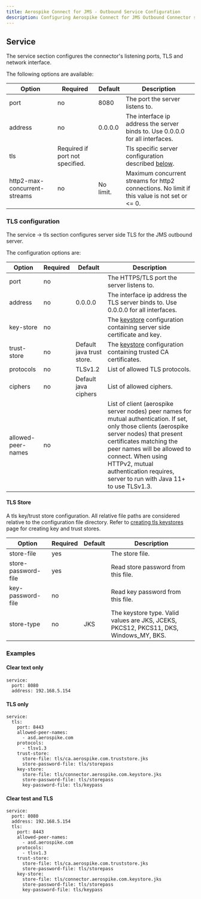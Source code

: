 ```yaml
---
title: Aerospike Connect for JMS - Outbound Service Configuration
description: Configuring Aerospike Connect for JMS Outbound Connector service section
---
```


## Service

The service section configures the connector's listening ports, TLS and
network interface.

The following options are available:

Option | Required | Default | Description
---| --- | --- | ---
port | no	|8080	| The port the server listens to. |
address |	no	| 0.0.0.0	| The interface ip address the server binds to. Use 0.0.0.0 for all interfaces. |
tls | Required if port not specified. | | Tls specific server configuration described [below](#tls-configuration). |
http2-max-concurrent-streams |	no	| No limit. | Maximum concurrent streams for http2 connections. No limit if this value is not set or <= 0.|

### TLS configuration

The service -> tls section configures server side TLS for the JMS outbound server.

The configuration options are:

Option | Required | Default | Description
---| --- | --- | ---
port | no	|	| The HTTPS/TLS port the server  listens to.|
address |	no	| 0.0.0.0	| The interface ip address the TLS server binds to. Use 0.0.0.0 for all interfaces. |
key-store | no | | The [keystore](#tls-store) configuration containing server side certificate and key.|
trust-store | no | Default java trust store. | The [keystore](#tls-store) configuration containing trusted CA certificates.|
protocols | no | TLSv1.2 | List of allowed TLS protocols.  |
ciphers | no | Default java ciphers  | List of allowed ciphers. |
allowed-peer-names | no | | List of client (aerospike server nodes) peer names for mutual authentication. If set, only those clients (aerospike server nodes) that present certificates matching the peer names will be allowed to connect. When using HTTPv2, mutual authentication requires, server to run with Java 11+ to use TLSv1.3.|

#### TLS Store
A tls key/trust store configuration. All relative file paths are considered relative to the configuration file directory.
Refer to [creating tls keystores](/docs/connectors/create-tls-keystores.html) page for creating key and trust stores.

Option | Required | Default | Description
---| --- | --- | ---
store-file | yes | | The store file. |
store-password-file | yes | | Read store password from this file.|
key-password-file | no | | Read key password from this file. |
store-type | no | JKS | The keystore type. Valid values are JKS, JCEKS, PKCS12, PKCS11, DKS, Windows_MY, BKS. |

### Examples

#### Clear text only

```
service:
  port: 8080
  address: 192.168.5.154
```

#### TLS only
```
service:
  tls:
    port: 8443
    allowed-peer-names:
      - asd.aerospike.com
    protocols:
      - tlsv1.3
    trust-store:
      store-file: tls/ca.aerospike.com.truststore.jks
      store-password-file: tls/storepass
    key-store:
      store-file: tls/connector.aerospike.com.keystore.jks
      store-password-file: tls/storepass
      key-password-file: tls/keypass
```

#### Clear test and TLS
```
service:
  port: 8080
  address: 192.168.5.154
  tls:
    port: 8443
    allowed-peer-names:
      - asd.aerospike.com
    protocols:
      - tlsv1.3
    trust-store:
      store-file: tls/ca.aerospike.com.truststore.jks
      store-password-file: tls/storepass
    key-store:
      store-file: tls/connector.aerospike.com.keystore.jks
      store-password-file: tls/storepass
      key-password-file: tls/keypass
```
